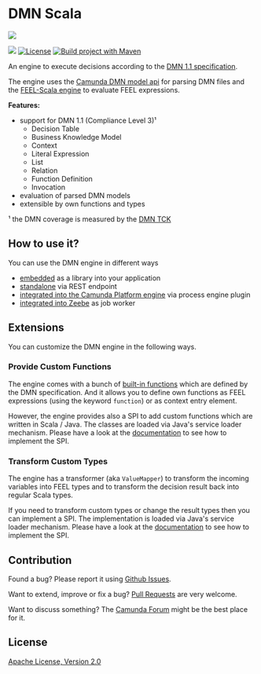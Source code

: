 # DMN Scala

[![](https://img.shields.io/badge/Community%20Extension-An%20open%20source%20community%20maintained%20project-FF4700)](https://github.com/camunda-community-hub/community)

[![](https://img.shields.io/badge/Lifecycle-Incubating-blue)](https://github.com/Camunda-Community-Hub/community/blob/main/extension-lifecycle.md#incubating-)
[![License](https://img.shields.io/badge/License-Apache%202.0-blue.svg)](https://opensource.org/licenses/Apache-2.0)
[![Build project with Maven](https://github.com/camunda-community-hub/dmn-scala/actions/workflows/build.yml/badge.svg)](https://github.com/camunda-community-hub/dmn-scala/actions/workflows/build.yml)

An engine to execute decisions according to the [DMN 1.1 specification](http://www.omg.org/spec/DMN/About-DMN/). 

The engine uses the [Camunda DMN model api](https://github.com/camunda/camunda-dmn-model) for parsing DMN files and the [FEEL-Scala engine](https://github.com/camunda/feel-scala) to evaluate FEEL expressions.

**Features:**
* support for DMN 1.1 (Compliance Level 3)¹
  * Decision Table
  * Business Knowledge Model
  * Context
  * Literal Expression
  * List
  * Relation
  * Function Definition
  * Invocation
* evaluation of parsed DMN models
* extensible by own functions and types

¹ the DMN coverage is measured by the [DMN TCK](https://dmn-tck.github.io/tck/index.html)

## How to use it?

You can use the DMN engine in different ways 

* [embedded](https://github.com/camunda/dmn-scala/tree/master/dmn-engine#how-to-use-it) as a library into your application
* [standalone](https://github.com/camunda/dmn-scala/tree/master/engine-rest#how-to-use-it) via REST endpoint
* [integrated into the Camunda Platform engine](https://github.com/camunda/dmn-scala/tree/master/camunda-plugin#how-to-use-it) via process engine plugin
* [integrated into Zeebe](https://github.com/camunda/dmn-scala/tree/master/zeebe-worker#how-to-use-it) as job worker

## Extensions

You can customize the DMN engine in the following ways.

### Provide Custom Functions

The engine comes with a bunch of [built-in functions](https://camunda.github.io/feel-scala/feel-built-in-functions) which are defined by the DMN specification. 
And it allows you to define own functions as FEEL expressions (using the keyword `function`) or as context entry element.

However, the engine provides also a SPI to add custom functions which are written in Scala / Java. The classes are loaded via Java's service loader mechanism. Please have a look at the [documentation](https://camunda.github.io/feel-scala/docs/reference/developer-guide/function-provider-spi) to see how to implement the SPI.

### Transform Custom Types

The engine has a transformer (aka `ValueMapper`) to transform the incoming variables into FEEL types and to transform the decision result back into regular Scala types. 

If you need to transform custom types or change the result types then you can implement a SPI. The implementation is loaded via Java's service loader mechanism. Please have a look at the 
[documentation](https://camunda.github.io/feel-scala/docs/reference/developer-guide/value-mapper-spi) to see how to implement the SPI.

## Contribution

Found a bug? Please report it using [Github Issues](https://github.com/camunda/dmn-scala/issues).

Want to extend, improve or fix a bug? [Pull Requests](https://github.com/camunda/dmn-scala/pulls) are very welcome.

Want to discuss something? The [Camunda Forum](https://forum.camunda.org/c/community-extensions) might be the best place for it.

## License

[Apache License, Version 2.0](./LICENSE)
